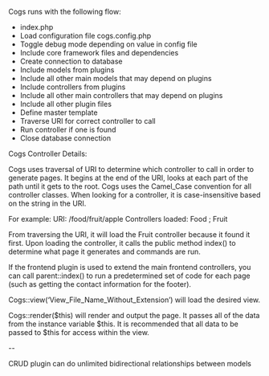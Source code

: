 Cogs runs with the following flow:
* index.php
* Load configuration file cogs.config.php
* Toggle debug mode depending on value in config file
* Include core framework files and dependencies
* Create connection to database
* Include models from plugins
* Include all other main models that may depend on plugins
* Include controllers from plugins
* Include all other main controllers that may depend on plugins
* Include all other plugin files
* Define master template
* Traverse URI for correct controller to call
* Run controller if one is found
* Close database connection

Cogs Controller Details:

Cogs uses traversal of URI to determine which controller to call in order to generate pages. It begins at the end of the URI, looks at each part of the path until it gets to the root. Cogs uses the Camel_Case convention for all controller classes. When looking for a controller, it is case-insensitive based on the string in the URI.

For example:
URI: /food/fruit/apple
Controllers loaded: Food ; Fruit

From traversing the URI, it will load the Fruit controller because it found it first. Upon loading the controller, it calls the public method index() to determine what page it generates and commands are run.

If the frontend plugin is used to extend the main frontend controllers, you can call parent::index() to run a predetermined set of code for each page (such as getting the contact information for the footer).

Cogs::view(‘View_File_Name_Without_Extension’) will load the desired view.

Cogs::render($this) will render and output the page. It passes all of the data from the instance variable $this. It is recommended that all data to be passed to $this for access within the view.

--

CRUD plugin can do unlimited bidirectional relationships between models
